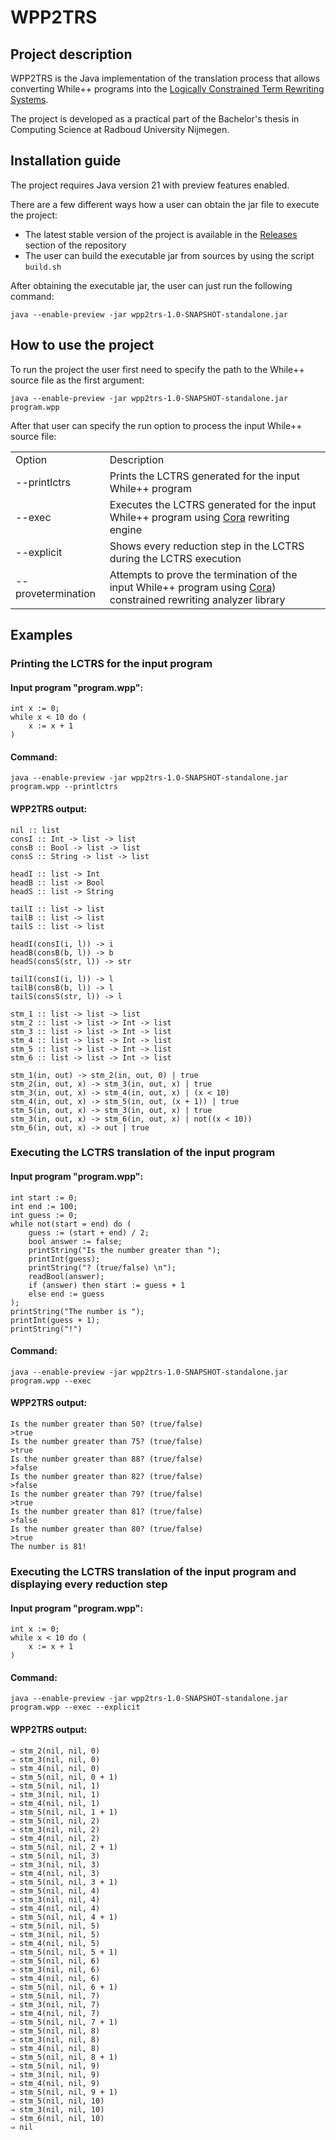 # WPP2TRS

## Project description

WPP2TRS is the Java implementation of the translation process that allows converting While++ programs into the [Logically Constrained Term Rewriting Systems](https://www.cs.ru.nl/~cynthiakop/frocos13.pdf).

The project is developed as a practical part of the Bachelor's thesis in Computing Science at Radboud University Nijmegen.

## Installation guide

The project requires Java version 21 with preview features enabled.

There are a few different ways how a user can obtain the jar file to execute the project:
- The latest stable version of the project is available in the [Releases](https://github.com/mikhirurg/WPP2TRS/releases) section of the repository
- The user can build the executable jar from sources by using the script ```build.sh```

After obtaining the executable jar, the user can just run the following command:

```shell
java --enable-preview -jar wpp2trs-1.0-SNAPSHOT-standalone.jar
```

## How to use the project

To run the project the user first need to specify the path to the While++ source file as the first argument:

```shell
java --enable-preview -jar wpp2trs-1.0-SNAPSHOT-standalone.jar program.wpp
```

After that user can specify the run option to process the input While++ source file:

<table>
    <tr> 
        <td> Option </td> <td> Description </td>
    </tr>
    <tr>
        <td> --printlctrs </td> <td> Prints the LCTRS generated for the input While++ program </td>
    </tr>
    <tr>
        <td> --exec </td> <td> Executes the LCTRS generated for the input While++ program using <a href="https://github.com/hezzel/cora">Cora</a> rewriting engine </td>
    </tr>
    <tr>
        <td> --explicit </td> <td> Shows every reduction step in the LCTRS during the LCTRS execution </td>
    </tr>
    <tr>
        <td> --provetermination </td> <td> Attempts to prove the termination of the input While++ program using <a href="https://github.com/hezzel/cora">Cora</a>) constrained rewriting analyzer library </td>
    </tr>
</table>

## Examples

### Printing the LCTRS for the input program
#### Input program "program.wpp":
```
int x := 0;
while x < 10 do (
    x := x + 1
)
```

#### Command:
```
java --enable-preview -jar wpp2trs-1.0-SNAPSHOT-standalone.jar program.wpp --printlctrs
```

#### WPP2TRS output:
```
nil :: list
consI :: Int -> list -> list
consB :: Bool -> list -> list
consS :: String -> list -> list

headI :: list -> Int
headB :: list -> Bool
headS :: list -> String

tailI :: list -> list
tailB :: list -> list
tailS :: list -> list

headI(consI(i, l)) -> i
headB(consB(b, l)) -> b
headS(consS(str, l)) -> str

tailI(consI(i, l)) -> l
tailB(consB(b, l)) -> l
tailS(consS(str, l)) -> l

stm_1 :: list -> list -> list
stm_2 :: list -> list -> Int -> list
stm_3 :: list -> list -> Int -> list
stm_4 :: list -> list -> Int -> list
stm_5 :: list -> list -> Int -> list
stm_6 :: list -> list -> Int -> list

stm_1(in, out) -> stm_2(in, out, 0) | true
stm_2(in, out, x) -> stm_3(in, out, x) | true
stm_3(in, out, x) -> stm_4(in, out, x) | (x < 10)
stm_4(in, out, x) -> stm_5(in, out, (x + 1)) | true
stm_5(in, out, x) -> stm_3(in, out, x) | true
stm_3(in, out, x) -> stm_6(in, out, x) | not((x < 10))
stm_6(in, out, x) -> out | true
```

### Executing the LCTRS translation of the input program

#### Input program "program.wpp":
```
int start := 0;
int end := 100;
int guess := 0;
while not(start = end) do (
    guess := (start + end) / 2;
    bool answer := false;
    printString("Is the number greater than ");
    printInt(guess);
    printString("? (true/false) \n");
    readBool(answer);
    if (answer) then start := guess + 1
    else end := guess
);
printString("The number is ");
printInt(guess + 1);
printString("!")
```
#### Command:
```
java --enable-preview -jar wpp2trs-1.0-SNAPSHOT-standalone.jar program.wpp --exec
```

#### WPP2TRS output:
```
Is the number greater than 50? (true/false) 
>true
Is the number greater than 75? (true/false) 
>true
Is the number greater than 88? (true/false) 
>false
Is the number greater than 82? (true/false) 
>false
Is the number greater than 79? (true/false) 
>true
Is the number greater than 81? (true/false) 
>false
Is the number greater than 80? (true/false) 
>true
The number is 81!
```

### Executing the LCTRS translation of the input program and displaying every reduction step

#### Input program "program.wpp":
```
int x := 0;
while x < 10 do (
    x := x + 1
)
```

#### Command:
```
java --enable-preview -jar wpp2trs-1.0-SNAPSHOT-standalone.jar program.wpp --exec --explicit
```

#### WPP2TRS output:
```
⇒ stm_2(nil, nil, 0)
⇒ stm_3(nil, nil, 0)
⇒ stm_4(nil, nil, 0)
⇒ stm_5(nil, nil, 0 + 1)
⇒ stm_5(nil, nil, 1)
⇒ stm_3(nil, nil, 1)
⇒ stm_4(nil, nil, 1)
⇒ stm_5(nil, nil, 1 + 1)
⇒ stm_5(nil, nil, 2)
⇒ stm_3(nil, nil, 2)
⇒ stm_4(nil, nil, 2)
⇒ stm_5(nil, nil, 2 + 1)
⇒ stm_5(nil, nil, 3)
⇒ stm_3(nil, nil, 3)
⇒ stm_4(nil, nil, 3)
⇒ stm_5(nil, nil, 3 + 1)
⇒ stm_5(nil, nil, 4)
⇒ stm_3(nil, nil, 4)
⇒ stm_4(nil, nil, 4)
⇒ stm_5(nil, nil, 4 + 1)
⇒ stm_5(nil, nil, 5)
⇒ stm_3(nil, nil, 5)
⇒ stm_4(nil, nil, 5)
⇒ stm_5(nil, nil, 5 + 1)
⇒ stm_5(nil, nil, 6)
⇒ stm_3(nil, nil, 6)
⇒ stm_4(nil, nil, 6)
⇒ stm_5(nil, nil, 6 + 1)
⇒ stm_5(nil, nil, 7)
⇒ stm_3(nil, nil, 7)
⇒ stm_4(nil, nil, 7)
⇒ stm_5(nil, nil, 7 + 1)
⇒ stm_5(nil, nil, 8)
⇒ stm_3(nil, nil, 8)
⇒ stm_4(nil, nil, 8)
⇒ stm_5(nil, nil, 8 + 1)
⇒ stm_5(nil, nil, 9)
⇒ stm_3(nil, nil, 9)
⇒ stm_4(nil, nil, 9)
⇒ stm_5(nil, nil, 9 + 1)
⇒ stm_5(nil, nil, 10)
⇒ stm_3(nil, nil, 10)
⇒ stm_6(nil, nil, 10)
⇒ nil
```